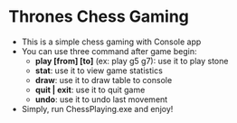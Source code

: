 # Thrones Chess Gaming

* This is a simple chess gaming with Console app
* You can use three command after game begin:
  - **play [from] [to]** (ex: play g5 g7): use it to play stone
  - **stat**: use it to view game statistics
  - **draw**: use it to draw table to console
  - **quit | exit**: use it to quit game
  - **undo**: use it to undo last movement
 * Simply, run ChessPlaying.exe and enjoy!
